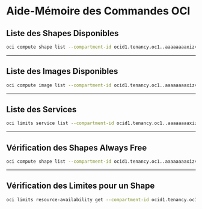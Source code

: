 # Aide-Mémoire des Commandes OCI

## Liste des Shapes Disponibles

```bash
oci compute shape list --compartment-id ocid1.tenancy.oc1..aaaaaaaaxizvsstteubgtb6flvk6b3smudd2srzpzyuyv2cocvtzctxo5lba --region us-chicago-1 --all
```

---

## Liste des Images Disponibles

```bash
oci compute image list --compartment-id ocid1.tenancy.oc1..aaaaaaaaxizvsstteubgtb6flvk6b3smudd2srzpzyuyv2cocvtzctxo5lba --region us-chicago-1 --all
```

---

## Liste des Services

```bash
oci limits service list --compartment-id ocid1.tenancy.oc1..aaaaaaaaxizvsstteubgtb6flvk6b3smudd2srzpzyuyv2cocvtzctxo5lba --region us-chicago-1
```

---

## Vérification des Shapes Always Free

```bash
oci compute shape list --compartment-id ocid1.tenancy.oc1..aaaaaaaaxizvsstteubgtb6flvk6b3smudd2srzpzyuyv2cocvtzctxo5lba --region us-chicago-1 --all | grep AlwaysFree
```

---

## Vérification des Limites pour un Shape

```bash
oci limits resource-availability get --compartment-id ocid1.tenancy.oc1..aaaaaaaaxizvsstteubgtb6flvk6b3smudd2srzpzyuyv2cocvtzctxo5lba --service-name compute --limit-name standard-a1-core-count --region us-chicago-1 --availability-domain "iNRL:US-CHICAGO-1-AD-1"
```
